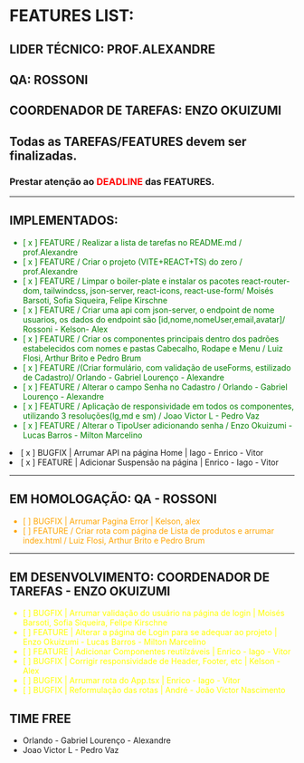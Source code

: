 # FEATURES LIST:

## LIDER TÉCNICO: PROF.ALEXANDRE
## QA: ROSSONI
## COORDENADOR DE TAREFAS: ENZO OKUIZUMI

## Todas as TAREFAS/FEATURES devem ser finalizadas.
### Prestar atenção ao <span style="color:red">DEADLINE</span> das FEATURES. 

---
## IMPLEMENTADOS:
<ul style="color:green">
<li>[ x ] FEATURE / Realizar a lista de tarefas no README.md / prof.Alexandre </li>
<li>[ x ] FEATURE / Criar o projeto (VITE+REACT+TS) do zero / prof.Alexandre </li>
<li>[ x ] FEATURE / Limpar o boiler-plate e instalar os pacotes react-router-dom, tailwindcss, json-server, react-icons, react-use-form/ Moisés Barsoti, Sofia Siqueira, Felipe Kirschne  </li>
<li>[ x ] FEATURE / Criar uma api com json-server, o endpoint de nome usuarios, os dados do endpoint são [id,nome,nomeUser,email,avatar]/ Rossoni - Kelson- Alex  </li></span>
<li>[ x ] FEATURE / Criar os componentes principais dentro dos padrões estabelecidos com nomes e pastas Cabecalho, Rodape e Menu / Luiz Flosi, Arthur Brito e Pedro Brum </li>
<li>[ x ] FEATURE /(Criar formulário, com validação de useForms, estilizado de Cadastro)/ Orlando - Gabriel Lourenço - Alexandre</li>
<li>[ x ] FEATURE / Alterar o campo Senha no Cadastro / Orlando - Gabriel Lourenço - Alexandre </li>
<li>[ x ] FEATURE / Aplicação de responsividade em todos os componentes, utilizando 3 resoluções(lg,md e sm) / Joao Victor L - Pedro Vaz </li>
<li>[ x ] FEATURE / Alterar o TipoUser adicionando senha  / Enzo Okuizumi -  Lucas Barros - Milton Marcelino</li>
</ul>
<li>[ x ] BUGFIX | Arrumar API na página Home | Iago - Enrico - Vitor</li>
<li>[ x ] FEATURE | Adicionar Suspensão na página | Enrico - Iago - Vitor</li>

---
## EM HOMOLOGAÇÃO: QA - ROSSONI
<ul style="color:orange">

<li>[   ] BUGFIX | Arrumar Pagina Error | Kelson, alex</li>

<li>[   ] FEATURE / Criar rota com página de Lista de produtos e arrumar index.html / Luiz Flosi, Arthur Brito e Pedro Brum </li>

</ul>

---
## EM DESENVOLVIMENTO: COORDENADOR DE TAREFAS - ENZO OKUIZUMI
<ul style="color:yellow">

<li>[   ] BUGFIX | Arrumar validação do usuário na página de login | Moisés Barsoti, Sofia Siqueira, Felipe Kirschne</li>

<li>[   ] FEATURE | Alterar a página de Login para se adequar ao projeto | Enzo Okuizumi -  Lucas Barros - Milton Marcelino</li>

<li>[   ] FEATURE | Adicionar Componentes reutilzáveis  | Enrico - Iago - Vitor</li>

<li>[   ] BUGFIX | Corrigir responsividade de Header, Footer, etc | Kelson - Alex</li>

<li>[   ] BUGFIX | Arrumar rota do App.tsx  | Enrico - Iago - Vitor</li>

<li>[   ] BUGFIX | Reformulação das rotas | André - João Victor Nascimento</li>

</ul>


## TIME FREE
-  Orlando - Gabriel Lourenço - Alexandre
- Joao Victor L - Pedro Vaz
